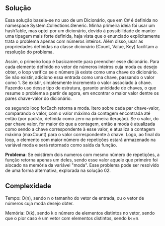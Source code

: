 ## Solução

Essa solução baseia-se no uso de um Dicionário, que em C# é definida no namespace System.Collections.Generic.
Minha primeira ideia foi usar um hashTable, mas optei por um dicionário, devido à possibilidade de manter uma tipagem mais forte definida, haja vista que o enunciado explicitamente trata o problema apenas com números inteiros. Além disso, usar as propriedades definidas na classe dicionário (Count, Value, Key) facilitam a resolução do problema.

Assim, o primeiro loop é basicamente para preencher esse dicionário. Para cada elemento definido no vetor de números inteiros cuja moda eu desejo obter, o loop verifica se o número já existe como uma chave do dicionário. Se não existir, adiciono essa entrada como uma chave, passando o valor como 1. Se existir, simplesmente incremento o valor associado à chave. Fazendo uso desse tipo de estrutura, garanto unicidade de chaves, o que resume o problema a partir de agora, em encontrar o maior valor dentre os pares chave-valor do dicionário.

os segundo loop forEach retorna a moda. Itero sobre cada par chave-valor, comparando o valor, com o valor máximo da contagem encontrada até então (por padrão, definida como zero na primeira iteração). Se o valor, do par chave valor, for maior do que a contagem, então a moda é atualizada como sendo a chave correspondente à esse valor, e atualiza a contagem máxima (maxCount) para o valor correspondente à chave. Logo, ao final do loop, o elemento com maior número de repetições estará armazenado na variável moda e será retornado como saida da função.

**Problema**: Se existirem dois numeros com mesmo número de repetições, a função retorna apenas um deles, sendo esse valor aquele que primeiro foi alocado na memória da variável "moda". Esse problema pode ser resolvido de uma forma alternativa, explorada na solução 02.

## Complexidade

Tempo: O(n), sendo n o tamanho do vetor de entrada, ou o vetor de números cuja moda desejo obter.

Memória: O(k), sendo k o número de elementos distintos no vetor, sendo que o pior caso é um vetor com elementos distintos, sendo k<=n.
